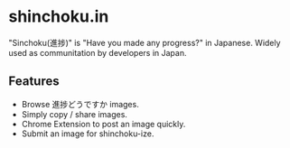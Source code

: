 shinchoku.in
============

"Sinchoku(進捗)" is "Have you made any progress?" in Japanese. Widely used as communitation by developers in Japan.

Features
--

- Browse 進捗どうですか images.
- Simply copy / share images.
- Chrome Extension to post an image quickly.
- Submit an image for shinchoku-ize.

